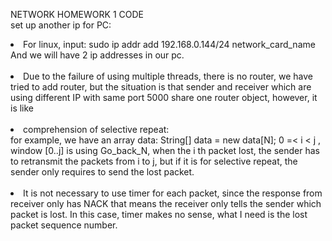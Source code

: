 NETWORK HOMEWORK 1 CODE <br/>
set up another ip for PC:<br/>
<li>For linux, input: sudo ip addr add 192.168.0.144/24 network_card_name<br>
And we will have 2 ip addresses in our pc. <br><br>
<li>Due to the failure of using multiple threads, 
there is no router, we have tried to add router, but the situation is that sender
and receiver which are using different IP with same port 5000 share one router object,
however, it is like <br>
<br>
<li>comprehension of selective repeat:<br>
for example, we have an array data: String[] data = new data[N]; 0 =< i < j
, window [0..j]
is using Go_back_N, when the i th packet lost, the sender has to retransmit
the packets from i to j, but if it is for selective repeat, the sender only requires
to send the lost packet. 
<br><br>
<li>It is not necessary to use timer for each packet, since the response from 
receiver only has NACK that means the receiver only tells the sender which 
packet is lost. In this case, timer makes no sense, what I need is the lost 
packet sequence number. 